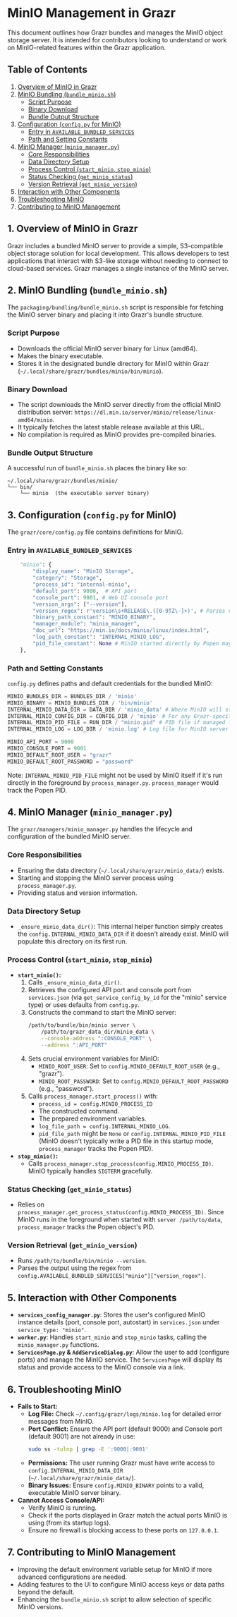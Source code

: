 # MinIO Management in Grazr

This document outlines how Grazr bundles and manages the MinIO object storage server. It is intended for contributors looking to understand or work on MinIO-related features within the Grazr application.

## Table of Contents

1.  [Overview of MinIO in Grazr](#overview-of-minio-in-grazr)
2.  [MinIO Bundling (`bundle_minio.sh`)](#minio-bundling-bundle_miniosh)
    * [Script Purpose](#script-purpose)
    * [Binary Download](#binary-download)
    * [Bundle Output Structure](#bundle-output-structure)
3.  [Configuration (`config.py` for MinIO)](#configuration-configpy-for-minio)
    * [Entry in `AVAILABLE_BUNDLED_SERVICES`](#entry-in-available_bundled_services)
    * [Path and Setting Constants](#path-and-setting-constants)
4.  [MinIO Manager (`minio_manager.py`)](#minio-manager-minio_managerpy)
    * [Core Responsibilities](#core-responsibilities)
    * [Data Directory Setup](#data-directory-setup)
    * [Process Control (`start_minio`, `stop_minio`)](#process-control-start_minio-stop_minio)
    * [Status Checking (`get_minio_status`)](#status-checking-get_minio_status)
    * [Version Retrieval (`get_minio_version`)](#version-retrieval-get_minio_version)
5.  [Interaction with Other Components](#interaction-with-other-components)
6.  [Troubleshooting MinIO](#troubleshooting-minio)
7.  [Contributing to MinIO Management](#contributing-to-minio-management)

## 1. Overview of MinIO in Grazr

Grazr includes a bundled MinIO server to provide a simple, S3-compatible object storage solution for local development. This allows developers to test applications that interact with S3-like storage without needing to connect to cloud-based services. Grazr manages a single instance of the MinIO server.

## 2. MinIO Bundling (`bundle_minio.sh`)

The `packaging/bundling/bundle_minio.sh` script is responsible for fetching the MinIO server binary and placing it into Grazr's bundle structure.

### Script Purpose

* Downloads the official MinIO server binary for Linux (amd64).
* Makes the binary executable.
* Stores it in the designated bundle directory for MinIO within Grazr (`~/.local/share/grazr/bundles/minio/bin/minio`).

### Binary Download

* The script downloads the MinIO server directly from the official MinIO distribution server: `https://dl.min.io/server/minio/release/linux-amd64/minio`.
* It typically fetches the latest stable release available at this URL.
* No compilation is required as MinIO provides pre-compiled binaries.

### Bundle Output Structure

A successful run of `bundle_minio.sh` places the binary like so:
```
~/.local/share/grazr/bundles/minio/
└── bin/
    └── minio  (the executable server binary)
```

## 3. Configuration (`config.py` for MinIO)

The `grazr/core/config.py` file contains definitions for MinIO.

### Entry in `AVAILABLE_BUNDLED_SERVICES`
```python
    "minio": {
        "display_name": "MinIO Storage",
        "category": "Storage",
        "process_id": "internal-minio", 
        "default_port": 9000,  # API port
        "console_port": 9001, # Web UI console port
        "version_args": ["--version"],
        "version_regex": r'version\s+RELEASE\.([0-9TZ\-]+)', # Parses version output
        "binary_path_constant": "MINIO_BINARY",
        "manager_module": "minio_manager",
        "doc_url": "https://min.io/docs/minio/linux/index.html",
        "log_path_constant": "INTERNAL_MINIO_LOG",
        "pid_file_constant": None # MinIO started directly by Popen may not use a PID file Grazr tracks
    },
```

### Path and Setting Constants
`config.py` defines paths and default credentials for the bundled MinIO:
```python
MINIO_BUNDLES_DIR = BUNDLES_DIR / 'minio'
MINIO_BINARY = MINIO_BUNDLES_DIR / 'bin/minio' 
INTERNAL_MINIO_DATA_DIR = DATA_DIR / 'minio_data' # Where MinIO will store its data
INTERNAL_MINIO_CONFIG_DIR = CONFIG_DIR / 'minio' # For any Grazr-specific MinIO configs (if any)
INTERNAL_MINIO_PID_FILE = RUN_DIR / "minio.pid" # PID file if managed like other daemons
INTERNAL_MINIO_LOG = LOG_DIR / 'minio.log' # Log file for MinIO server output

MINIO_API_PORT = 9000
MINIO_CONSOLE_PORT = 9001 
MINIO_DEFAULT_ROOT_USER = "grazr"
MINIO_DEFAULT_ROOT_PASSWORD = "password"
```
Note: `INTERNAL_MINIO_PID_FILE` might not be used by MinIO itself if it's run directly in the foreground by `process_manager.py`. `process_manager` would track the Popen PID.

## 4. MinIO Manager (`minio_manager.py`)

The `grazr/managers/minio_manager.py` handles the lifecycle and configuration of the bundled MinIO server.

### Core Responsibilities
* Ensuring the data directory (`~/.local/share/grazr/minio_data/`) exists.
* Starting and stopping the MinIO server process using `process_manager.py`.
* Providing status and version information.

### Data Directory Setup
* `_ensure_minio_data_dir()`: This internal helper function simply creates the `config.INTERNAL_MINIO_DATA_DIR` if it doesn't already exist. MinIO will populate this directory on its first run.

### Process Control (`start_minio`, `stop_minio`)
* **`start_minio()`:**
    1.  Calls `_ensure_minio_data_dir()`.
    2.  Retrieves the configured API port and console port from `services.json` (via `get_service_config_by_id` for the "minio" service type) or uses defaults from `config.py`.
    3.  Constructs the command to start the MinIO server:
        ```bash
        /path/to/bundle/bin/minio server \
            /path/to/grazr_data_dir/minio_data \
            --console-address ":CONSOLE_PORT" \
            --address ":API_PORT"
        ```
    4.  Sets crucial environment variables for MinIO:
        * `MINIO_ROOT_USER`: Set to `config.MINIO_DEFAULT_ROOT_USER` (e.g., "grazr").
        * `MINIO_ROOT_PASSWORD`: Set to `config.MINIO_DEFAULT_ROOT_PASSWORD` (e.g., "password").
    5.  Calls `process_manager.start_process()` with:
        * `process_id = config.MINIO_PROCESS_ID`
        * The constructed command.
        * The prepared environment variables.
        * `log_file_path = config.INTERNAL_MINIO_LOG`.
        * `pid_file_path` might be `None` or `config.INTERNAL_MINIO_PID_FILE` (MinIO doesn't typically write a PID file in this startup mode, `process_manager` tracks the Popen PID).
* **`stop_minio()`:**
    * Calls `process_manager.stop_process(config.MINIO_PROCESS_ID)`. MinIO typically handles `SIGTERM` gracefully.

### Status Checking (`get_minio_status`)
* Relies on `process_manager.get_process_status(config.MINIO_PROCESS_ID)`. Since MinIO runs in the foreground when started with `server /path/to/data`, `process_manager` tracks the Popen object's PID.

### Version Retrieval (`get_minio_version`)
* Runs `/path/to/bundle/bin/minio --version`.
* Parses the output using the regex from `config.AVAILABLE_BUNDLED_SERVICES["minio"]["version_regex"]`.

## 5. Interaction with Other Components

* **`services_config_manager.py`**: Stores the user's configured MinIO instance details (port, console port, autostart) in `services.json` under `service_type: "minio"`.
* **`worker.py`**: Handles `start_minio` and `stop_minio` tasks, calling the `minio_manager.py` functions.
* **`ServicesPage.py` & `AddServiceDialog.py`**: Allow the user to add (configure ports) and manage the MinIO service. The `ServicesPage` will display its status and provide access to the MinIO console via a link.

## 6. Troubleshooting MinIO

* **Fails to Start:**
    * **Log File:** Check `~/.config/grazr/logs/minio.log` for detailed error messages from MinIO.
    * **Port Conflict:** Ensure the API port (default 9000) and Console port (default 9001) are not already in use:
        ```bash
        sudo ss -tulnp | grep -E ':9000|:9001'
        ```
    * **Permissions:** The user running Grazr must have write access to `config.INTERNAL_MINIO_DATA_DIR` (`~/.local/share/grazr/minio_data/`).
    * **Binary Issues:** Ensure `config.MINIO_BINARY` points to a valid, executable MinIO server binary.
* **Cannot Access Console/API:**
    * Verify MinIO is running.
    * Check if the ports displayed in Grazr match the actual ports MinIO is using (from its startup logs).
    * Ensure no firewall is blocking access to these ports on `127.0.0.1`.

## 7. Contributing to MinIO Management

* Improving the default environment variable setup for MinIO if more advanced configurations are needed.
* Adding features to the UI to configure MinIO access keys or data paths beyond the default.
* Enhancing the `bundle_minio.sh` script to allow selection of specific MinIO versions.